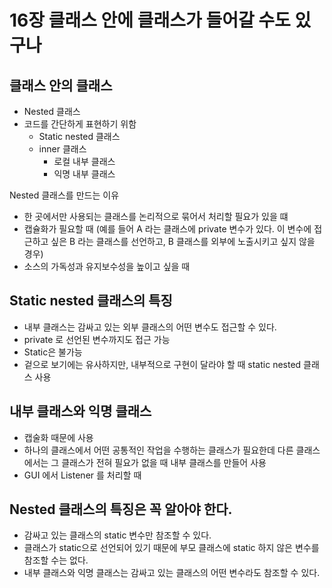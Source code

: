 # 16장 클래스 안에 클래스가 들어갈 수도 있구나
## 클래스 안의 클래스
- Nested 클래스
- 코드를 간단하게 표현하기 위함
  - Static nested 클래스
  - inner 클래스
    - 로컬 내부 클래스
    - 익명 내부 클래스   
    
Nested 클래스를 만드는 이유
- 한 곳에서만 사용되는 클래스를 논리적으로 묶어서 처리할 필요가 있을 떄
- 캡슐화가 필요할 때 (예를 들어 A 라는 클래스에 private 변수가 있다. 이 변수에 접근하고 싶은 B 라는 클래스를 선언하고, B 클래스를 외부에 노출시키고 싶지 않을 경우)
- 소스의 가독성과 유지보수성을 높이고 싶을 때

## Static nested 클래스의 특징
- 내부 클래스는 감싸고 있는 외부 클래스의 어떤 변수도 접근할 수 있다.
- private 로 선언된 변수까지도 접근 가능
- Static은 불가능
- 겉으로 보기에는 유사하지만, 내부적으로 구현이 달라야 할 때 static nested 클래스 사용

## 내부 클래스와 익명 클래스
- 캡술화 때문에 사용
- 하나의 클래스에서 어떤 공통적인 작업을 수행하는 클래스가 필요한데 다른 클래스에서는 그 클래스가 전혀 필요가 없을 때 내부 클래스를 만들어 사용
- GUI 에서 Listener 를 처리할 때

## Nested 클래스의 특징은 꼭 알아야 한다.
- 감싸고 있는 클래스의 static 변수만 참조할 수 있다.
- 클래스가 static으로 선언되어 있기 때문에 부모 클래스에 static 하지 않은 변수를 참조할 수는 없다.
- 내부 클래스와 익명 클래스는 감싸고 있는 클래스의 어떤 변수라도 참조할 수 있다.


